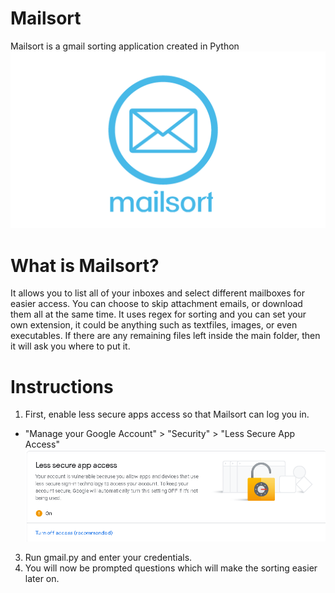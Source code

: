 # Mailsort
Mailsort is a gmail sorting application created in Python
![mailsort](images/mailsort.png)

# What is Mailsort?

It allows you to list all of your inboxes and select different mailboxes for easier access. You can choose to skip attachment emails, or download them all at the same time. It uses regex for sorting and you can set your own extension, it could be anything such as textfiles, images, or even executables. If there are any remaining files left inside the main folder, then it will ask you where to put it.

# Instructions

1. First, enable less secure apps access so that Mailsort can log you in.
- "Manage your Google Account" > "Security" > "Less Secure App Access"
![mailsort](images/lesssecure.png)
3. Run gmail.py and enter your credentials.
4. You will now be prompted questions which will make the sorting easier later on.
